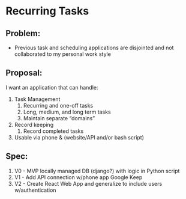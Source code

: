 # Recurring Tasks #

## Problem:
- Previous task and scheduling applications are disjointed and not collaborated to my personal work style


## Proposal:
I want an application that can handle:
1. Task Management
    1. Recurring and one-off tasks
    1. Long, medium, and long term tasks
    1. Maintain separate “domains”
1. Record keeping
    1. Record completed tasks
1. Usable via phone & (website/API and/or bash script)

## Spec:
1. V0 - MVP locally managed DB (django?) with logic in Python script
1. V1 - Add API connection w/phone app Google Keep
1. V2 - Create React Web App and generalize to include users w/authentication
